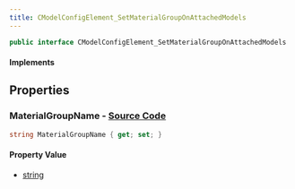 ```yaml
---
title: CModelConfigElement_SetMaterialGroupOnAttachedModels
---
```


```csharp
public interface CModelConfigElement_SetMaterialGroupOnAttachedModels : CModelConfigElement, ISchemaClass<CModelConfigElement>, ISchemaClass<CModelConfigElement_SetMaterialGroupOnAttachedModels>, ISchemaField, ISchemaClass, INativeHandle
```

#### Implements

## Properties

### **MaterialGroupName** - [Source Code](https://github.com/swiftly-solution/swiftlys2/blob/main/managed/src/SwiftlyS2.Generated/Schemas/Interfaces/CModelConfigElement_SetMaterialGroupOnAttachedModels.cs#L16)

```csharp
string MaterialGroupName { get; set; }
```

#### Property Value

- [string](https://learn.microsoft.com/dotnet/api/system.string)

